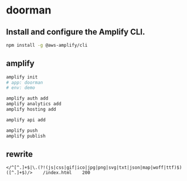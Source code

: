 # doorman

## Install and configure the Amplify CLI.

```bash
npm install -g @aws-amplify/cli
```

## amplify

```bash
amplify init
# app: doorman
# env: demo

amplify auth add
amplify analytics add
amplify hosting add

amplify api add

amplify push
amplify publish
```

## rewrite

```
</^[^.]+$|\.(?!(js|css|gif|ico|jpg|png|svg|txt|json|map|woff|ttf)$)([^.]+$)/>    /index.html    200
```
